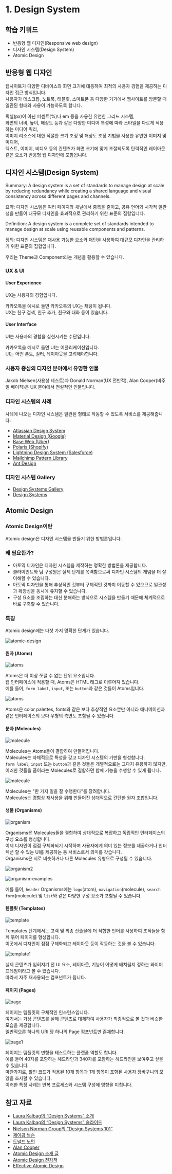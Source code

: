 # 1. Design System

## 학습 키워드

- 반응형 웹 디자인(Responsive web design)
- 디자인 시스템(Design System)
- Atomic Design

## 반응형 웹 디자인

웹사이트가 다양한 디바이스와 화면 크기에 대응하여 최적의 사용자 경험을 제공하는 디자인 접근 방식입니다.\
사용자가 데스크톱, 노트북, 태블릿, 스마트폰 등 다양한 기기에서 웹사이트를 방문할 때 일관된 형태와 사용이 가능하도록 합니다.

픽셀(px)이 아닌 퍼센트(%)나 em 등을 사용한 유연한 그리드 시스템,\
화면의 너비, 높이, 해상도 등과 같은 다양한 미디어 특성에 따라 스타일을 다르게 적용하는 미디어 쿼리,\
이미지 리소스에 대한 적절한 크기 조정 및 해상도 조정 기법을 사용한 유연한 이미지 및 미디어,\
텍스트, 이미지, 비디오 등의 컨텐츠가 화면 크기에 맞게 조절되도록 탄력적인 레이아웃 같은 요소가 반응형 웹 디자인에 포함됩니다.

## 디자인 시스템(Design System)

Summary: A design system is a set of standards to manage design at scale by reducing redundancy while creating a shared language and visual consistency across different pages and channels.

요약: 디자인 시스템은 여러 페이지와 채널에서 중복을 줄이고, 공유 언어와 시각적 일관성을 만들어 대규모 디자인을 효과적으로 관리하기 위한 표준의 집합입니다.

Definition: A design system is a complete set of standards intended to manage design at scale using reusable components and patterns.

정의: 디자인 시스템은 재사용 가능한 요소와 패턴을 사용하여 대규모 디자인을 관리하기 위한 표준의 집합입니다.

우리는 Theme과 Component라는 개념을 활용할 수 있습니다.

### UX & UI

#### User Experience

UX는 사용자의 경험입니다.

카카오톡을 예시로 들면 카카오톡의 UX는 채팅이 됩니다.\
UX는 친구 검색, 친구 추가, 친구와 대화 등이 있습니다.

#### User Interface

UI는 사용자의 경험을 실현시키는 수단입니다.

카카오톡을 예시로 들면 UI는 어플리케이션입니다.\
UI는 어떤 폰트, 컬러, 레이아웃을 고려해야합니다.

### 사용자 중심의 디자인 분야에서 유명한 인물

Jakob Nielsen(사용성 테스트)과 Donald Norman(UX 전반적), Alan Cooper(비주얼 베이직)은 UX 분야에서 전설적인 인물입니다.

### 디자인 시스템의 사례

사례에 나오는 디자인 시스템은 일관된 형태로 작동할 수 있도록 서비스를 제공해줍니다.

- [Atlassian Design System](https://atlassian.design/)
- [Material Design (Google)](https://m3.material.io/)
- [Base Web (Uber)](https://baseweb.design/)
- [Polaris (Shopify)](https://polaris.shopify.com/)
- [Lightning Design System (Salesforce)](https://www.lightningdesignsystem.com/)
- [Mailchimp Pattern Library](https://ux.mailchimp.com/patterns/color)
- [Ant Design](https://ant.design/)

### 디자인 시스템 Gallery

- [Design Systems Gallery](https://designsystemsrepo.com/design-systems/)
- [Design Systems](https://www.designsystems.com/open-design-systems/)

## Atomic Design

### Atomic Design이란

Atomic design은 디자인 시스템을 만들기 위한 방법론입니다.

### 왜 필요한가?

- 아토믹 디자인은 디자인 시스템을 제작하는 명확한 방법론을 제공합니다.
- 클라이언트와 팀 구성원은 실제 단계를 목격함으로써 디자인 시스템의 개념을 더 잘 이해할 수 있습니다.
- 아토믹 디자인을 통해 추상적인 것부터 구체적인 것까지 이동할 수 있으므로 일관성과 확장성을 동시에 유지할 수 있습니다.
- 구성 요소를 조립하는 대신 분해하는 방식으로 시스템을 만들기 때문에 체계적으로 바로 구축할 수 있습니다.

### 특징

Atomic design에는 다섯 가지 명확한 단계가 있습니다.

![atomic-design](./img/atomic-design.png)

#### 원자 (Atoms)

![atoms](./img/atoms.png)

Atoms은 더 이상 쪼갤 수 없는 단위 요소입니다.\
웹 인터페이스에 적용할 때, Atoms은 HTML 태그로 이루어져 있습니다.\
예를 들어, `form label`, `input`, 또는 `button`과 같은 것들이 Atoms입니다.

![atoms](./img/atoms.jpg)

Atoms은 color palettes, fonts와 같은 보다 추상적인 요소뿐만 아니라 애니메이션과 같은 인터페이스의 보다 무형의 측면도 포함될 수 있습니다.

#### 분자 (Molecules)

![molecule](./img/molecule.png)

Molecules는 Atoms들이 결합하여 만들어집니다.\
Molecules는 자체적으로 특성을 갖고 디자인 시스템의 기반을 형성합니다.\
`form label`, `input` 또는 `button`과 같은 것들은 개별적으로는 그다지 유용하지 않지만, 이러한 것들을 폼이라는 Molecules로 결합하면 함께 기능을 수행할 수 있게 됩니다.

![molecule](./img/molecule.jpg)

Molecules는 "한 가지 일을 잘 수행한다"를 장려합니다.\
Molecules는 경험상 재사용을 위해 만들어진 상대적으로 간단한 원자 조합입니다.

#### 생물 (Organisms)

![organism](./img/organism.png)

Organisms은 Molecules들을 결합하여 상대적으로 복잡하고 독립적인 인터페이스의 구성 요소를 형성합니다.\
이제 디자인이 점점 구체화되기 시작하며 사용자에게 의미 있는 정보를 제공하거나 인터렉션 할 수 있는 UI를 제공하는 등 서비스로서 의미를 갖습니다.\
Organisms은 서로 비슷하거나 다른 Molecules 유형으로 구성될 수 있습니다.

![organism2](./img/organism2.jpg)

![organism-examples](./img/organism-examples.jpg)

예를 들어, `header` Organisms에는 `logo`(atom), `navigation`(molecule), `search form`(molecule) 및 `list`와 같은 다양한 구성 요소가 포함될 수 있습니다.

#### 템플릿 (Templates)

![template](./img/template.png)

Templates 단계에서는 고객 및 최종 산출물에 더 적합한 언어를 사용하여 조직들을 함께 묶어 페이지를 형성합니다.\
이곳에서 디자인이 점점 구체화되고 레이아웃 등이 작동하는 것을 볼 수 있습니다.

![template1](./img/template1.jpg)

실제 콘텐츠가 입혀지기 전 UI 요소, 레이아웃, 기능이 어떻게 배치될지 정하는 와이어 프레임이라고 볼 수 있습니다.\
따라서 자주 재사용되는 컴포넌트가 됩니다.

#### 페이지 (Pages)

![page](./img/page.png)

페이지는 템플릿의 구체적인 인스턴스입니다.\
여기서는 가상 콘텐츠를 실제 콘텐츠로 대체하여 사용자가 최종적으로 볼 것과 비슷한 모습을 제공합니다.\
일반적으론 하나의 URI 당 하나의 Page 컴포넌트만 존재합니다.

![page1](./img/page1.jpg)

페이지는 템플릿의 변형을 테스트하는 플랫폼 역할도 합니다.\
예를 들어 40자를 포함하는 헤드라인과 340자를 포함하는 헤드라인을 보여주고 싶을 수 있습니다.\
마찬가지로, 할인 코드가 적용된 10개 항목과 1개 항목이 포함된 사용자 장바구니의 모양을 조사할 수 있습니다.\
이러한 특정 사례는 반복 프로세스와 시스템 구성에 영향을 미칩니다.

## 참고 자료

- [Laura Kalbag의 “Design Systems” 소개](https://24ways.org/2012/design-systems/)
- [Laura Kalbag의 “Design Systems” 슬라이드](https://speakerdeck.com/laurakalbag/design-systems-1)
- [Nielsen Norman Group의 “Design Systems 101”](https://www.nngroup.com/articles/design-systems-101/)
- [제이콥 닐슨](https://ko.wikipedia.org/wiki/%EC%A0%9C%EC%9D%B4%EC%BD%A5_%EB%8B%90%EC%8A%A8)
- [도널드 노먼](https://ko.wikipedia.org/wiki/%EB%8F%84%EB%84%90%EB%93%9C_%EB%85%B8%EB%A8%BC)
- [Alan Cooper](https://en.wikipedia.org/wiki/Alan_Cooper)
- [Atomic Design 소개 글](https://bradfrost.com/blog/post/atomic-web-design/)
- [Atomic Design 전자책](https://atomicdesign.bradfrost.com/)
- [Effective Atomic Design](https://kciter.so/posts/effective-atomic-design)
